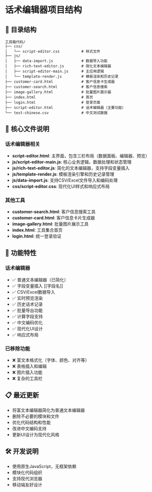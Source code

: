 # 话术编辑器项目结构

## 📁 目录结构
```
工具箱代码/
├── css/
│   └── script-editor.css          # 样式文件
├── js/
│   ├── data-import.js             # 数据导入功能
│   ├── rich-text-editor.js        # 简化文本编辑器
│   ├── script-editor-main.js      # 主应用逻辑
│   └── template-render.js         # 模板渲染和历史记录
├── customer-card.html             # 客户信息卡生成器
├── customer-search.html           # 客户信息搜索
├── image-gallery.html             # 批量图片展示器
├── index.html                     # 首页
├── login.html                     # 登录页面
├── script-editor.html             # 话术编辑器（主要功能）
└── test-chinese.csv               # 中文测试数据
```

## 🎯 核心文件说明

### 话术编辑器相关
- **script-editor.html**: 主界面，包含三栏布局（数据面板、编辑器、预览）
- **js/script-editor-main.js**: 核心业务逻辑，数据处理和状态管理
- **js/rich-text-editor.js**: 简化的文本编辑器，支持字段变量插入
- **js/template-render.js**: 模板渲染引擎和历史记录管理
- **js/data-import.js**: 支持CSV/Excel文件导入和编码处理
- **css/script-editor.css**: 现代化UI样式和响应式布局

### 其他工具
- **customer-search.html**: 客户信息搜索工具
- **customer-card.html**: 客户信息卡片生成器
- **image-gallery.html**: 批量图片展示工具
- **index.html**: 工具集合首页
- **login.html**: 统一登录验证

## 🚀 功能特性

### 话术编辑器
- ✅ 普通文本编辑器（已简化）
- ✅ 字段变量插入 [[字段名]]
- ✅ CSV/Excel数据导入
- ✅ 实时预览渲染
- ✅ 历史话术记录
- ✅ 批量导出功能
- ✅ 计算字段支持
- ✅ 中文编码优化
- ✅ 现代化UI设计
- ✅ 响应式布局

### 已移除功能
- ❌ 富文本格式化（字体、颜色、对齐等）
- ❌ 表格插入和编辑
- ❌ 图片插入功能
- ❌ 复杂的工具栏

## 📋 最近更新
- 将富文本编辑器简化为普通文本编辑器
- 删除不必要的模块和文件
- 优化代码结构和性能
- 改进中文编码支持
- 更新UI设计为现代化风格

## 🛠️ 开发说明
- 使用原生JavaScript，无框架依赖
- 模块化代码组织
- 支持现代浏览器
- 移动端友好设计